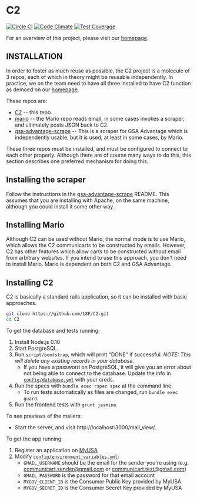 # C2

[![Circle CI](https://circleci.com/gh/18F/C2.svg?style=svg)](https://circleci.com/gh/18F/C2) [![Code Climate](https://codeclimate.com/github/18F/C2/badges/gpa.svg)](https://codeclimate.com/github/18F/C2) [![Test Coverage](https://codeclimate.com/github/18F/C2/badges/coverage.svg)](https://codeclimate.com/github/18F/C2)

For an overview of this project, please visit our [homepage](http://18f.github.io/C2/).

## INSTALLATION

In order to foster as much reuse as possible, the C2 project is a molecule of 3 repos,
each of which in theory might be reusable independently.  In practice, we on the
team need to have all three installed to have C2 function as demoed on our [homepage](http://18f.github.io/C2/).

These repos are:

* [C2](https://github.com/18F/C2) -- this repo.
* [mario](https://github.com/18F/Mario) -- the Mario repo reads email, in some cases invokes a scraper, and ultimately posts JSON back to C2.
* [gsa-advantage-scrape](https://github.com/18F/gsa-advantage-scrape) -- This is a scraper for GSA Advantage which is independently usable,
but it is used, at least in some cases, by Mario.

These three repos must be installed, and must be configured to connect to each other properly.  Although there are of course many
ways to do this, this section describes one preferred mechanism for doing this.

## Installing the scraper

Follow the instructions in the [gsa-advantage-scrape](https://github.com/18F/gsa-advantage-scrape) README.  This assumes that
you are installing with Apache, on the same machine, although you could install it some other way.

## Installing Mario

Although C2 can be used without Mario, the normal mode is to use Mario, which allows the C2 communicarts to be constructed by emails.  However, C2 has other features which allow carts to be constructed without email from arbitrary websites.  If you intend to use this approach, you don't need to install Mario.  Mario is dependent on both C2 and GSA Advantage.

## Installing C2

C2 is basically a standard rails application, so it can be installed with basic approaches.

```bash
git clone https://github.com/18F/C2.git
cd C2
```

To get the database and tests running:

1. Install Node.js 0.10
1. Start PostgreSQL.
1. Run `script/bootstrap`, which will print "DONE" if successful. *NOTE: This will delete any existing records in your database.*
    * If you have a password on PostgreSQL, it will give you an error about not being able to connect to the database. Update the info in [`config/database.yml`](config/database.yml.example) with your creds.
1. Run the specs with `bundle exec rspec spec` at the command line.
    * To run tests automatically as files are changed, run `bundle exec guard`.
1. Run the frontend tests with `grunt jasmine`.

To see previews of the mailers:

* Start the server, and visit http://localhost:3000/mail_view/.

To get the app running:

1. Register an application on [MyUSA](https://myusa-staging.18f.us/authorizations)
1. Modify [`config/environment_variables.yml`](config/environment_variables.yml.example):
    - `GMAIL_USERNAME` should be the email for the sender you're using (e.g. communicart.sender@gmail.com or communicart.test@gmail.com)
    - `GMAIL_PASSWORD` is the password for that email account
    - `MYGOV_CLIENT_ID` is the Consumer Public Key provided by MyUSA
    - `MYGOV_SECRET_ID` is the Consumer Secret Key provided by MyUSA

